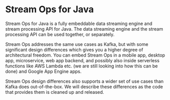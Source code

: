 # Stream Ops for Java
Stream Ops for Java is a fully embeddable data streaming engine and stream processing API for Java.
The data streaming engine and the stream processing API can be used together, or separately.

Stream Ops addresses the same use cases as Kafka, but with some significant design differences which gives you
a higher degree of architectural freedom. You can embed Stream Ops in a mobile app, desktop app, microservice,
web app backend, and possibly also inside serverless functions like AWS Lambda etc. (we are still looking into
how this can be done) and Google App Engine apps.

Stream Ops design differences also supports a wider set of use cases than Kafka does out-of-the-box. We will
describe these differences as the code that provides them is cleaned up and released.









